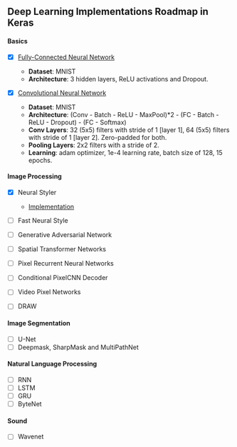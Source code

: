 ## Deep Learning Implementations Roadmap in Keras

#### Basics

- [x] [Fully-Connected Neural Network](https://github.com/kevinzakka/keras_practice/blob/master/fully_connected_net.py)
	- **Dataset**: MNIST
	- **Architecture**: 3 hidden layers, ReLU activations and Dropout.
	
- [x] [Convolutional Neural Network](https://github.com/kevinzakka/keras_practice/blob/master/conv_net_mnist.py)
	- **Dataset**: MNIST
	- **Architecture**: (Conv - Batch - ReLU - MaxPool)*2 - (FC - Batch - ReLU - Dropout) - (FC - Softmax)
	- **Conv Layers**: 32 (5x5) filters with stride of 1 [layer 1], 64 (5x5) filters with stride of 1 [layer 2]. Zero-padded for both.
	- **Pooling Layers**: 2x2 filters with a stride of 2.
	- **Learning**: adam optimizer, 1e-4 learning rate, batch size of 128, 15 epochs.

#### Image Processing

- [X] Neural Styler
	- [Implementation](https://github.com/kevinzakka/style_transfer)

- [ ] Fast Neural Style
- [ ] Generative Adversarial Network
- [ ] Spatial Transformer Networks
- [ ] Pixel Recurrent Neural Networks
- [ ] Conditional PixelCNN Decoder
- [ ] Video Pixel Networks
- [ ] DRAW

#### Image Segmentation

- [ ] U-Net
- [ ] Deepmask, SharpMask and MultiPathNet

#### Natural Language Processing

- [ ] RNN
- [ ] LSTM
- [ ] GRU
- [ ] ByteNet

#### Sound

- [ ] Wavenet

